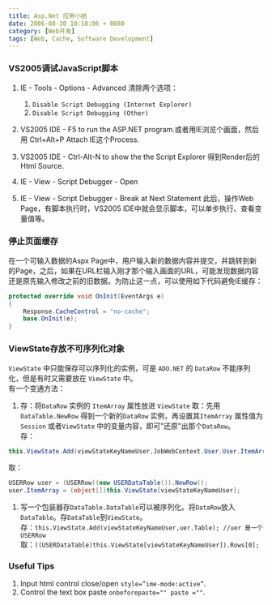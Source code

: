 ```yaml
---
title: Asp.Net 应用小结
date: 2006-08-30 10:18:06 + 0080
category: [Web开发]
tags: [Web, Cache, Software Development]
---
```


### VS2005调试JavaScript脚本  
1. IE - Tools - Options - Advanced 清除两个选项：
    1. `Disable Script Debugging (Internet Explorer)`
    1. `Disable Script Debugging (Other) `

1. VS2005 IDE - F5 to run the ASP.NET program.或者用IE浏览个画面，然后用 Ctrl+Alt+P Attach IE这个Process.  
1. VS2005 IDE - Ctrl-Alt-N to show the the Script Explorer 得到Render后的Html Source.  
1. IE - View - Script Debugger - Open  
1. IE - View - Script Debugger - Break at Next Statement 此后，操作Web Page，有脚本执行时，VS2005 IDE中就会显示脚本，可以单步执行、查看变量值等。  

### 停止页面缓存  
在一个可输入数据的Aspx Page中，用户输入新的数据内容并提交，并跳转到新的Page，之后，如果在URL栏输入刚才那个输入画面的URL，可能发现数据内容还是原先输入修改之前的旧数据。为防止这一点，可以使用如下代码避免IE缓存：
```c#
protected override void OnInit(EventArgs e)  
{  
    Response.CacheControl = "no-cache"; 
    base.OnInit(e); 
}  
```
### ViewState存放不可序列化对象   
`ViewState` 中只能保存可以序列化的实例，可是 `ADO.NET` 的 `DataRow` 不能序列化，但是有时又需要放在 `ViewState` 中。  
有一个变通方法：  
1. 存：将`DataRow` 实例的 `ItemArray` 属性放进 `ViewState` 
取：先用`DataTable.NewRow` 得到一个新的`DataRow` 实例，再设置其`ItemArray` 属性值为`Session` 或者`ViewState` 中的变量内容，即可"还原"出那个`DataRow`。  
存： 
```c#
this.ViewState.Add(viewStateKeyNameUser,JobWebContext.User.User.ItemArray);
```
取：
```c#
USERRow user = (USERRow)(new USERDataTable()).NewRow(); 
user.ItemArray = (object[])this.ViewState[viewStateKeyNameUser];
```

1. 写一个包装器存`DataTable.DataTable`可以被序列化。将`DataRow`放入`DataTable`。存`DataTable`到`ViewState`。  
存：`this.ViewState.Add(viewStateKeyNameUser,uer.Table); //uer 是一个USERRow`  
取：`((USERDataTable)this.ViewState[viewStateKeyNameUser]).Rows[0];`  

### Useful Tips 
1. Input html control close/open `style=”ime-mode:active”`.  
2. Control the text box paste `onbeforepaste="" paste =""`. 


